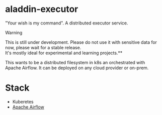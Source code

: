 # aladdin-executor

"Your wish is my command". A distributed executor service.

> [!WARNING]  
> This is still under development. Please do not use it with sensitive data for now, please wait for a
stable release.  
> It's mostly ideal for experimental and learning projects.**

This wants to be a distributed filesystem in k8s an orchestrated with Apache Airflow. It can be deployed on any cloud provider or on-prem.

# Stack

- Kuberetes
- [Apache Airflow](https://airflow.apache.org/)
